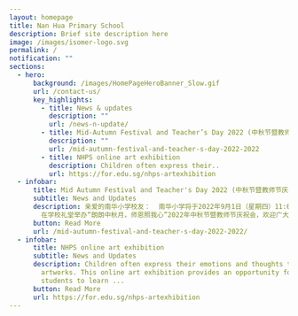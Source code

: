 ```yaml
---
layout: homepage
title: Nan Hua Primary School
description: Brief site description here
image: /images/isomer-logo.svg
permalink: /
notification: ""
sections:
  - hero:
      background: /images/HomePageHeroBanner_Slow.gif
      url: /contact-us/
      key_highlights:
        - title: News & updates
          description: ""
          url: /news-n-update/
        - title: Mid-Autumn Festival and Teacher’s Day 2022 (中秋节暨教师节庆祝会 2022)
          description: ""
          url: /mid-autumn-festival-and-teacher-s-day-2022-2022
        - title: NHPS online art exhibition
          description: Children often express their..
          url: https://for.edu.sg/nhps-artexhibition
  - infobar:
      title: Mid Autumn Festival and Teacher's Day 2022 (中秋节暨教师节庆祝会 2022)
      subtitle: News and Updates
      description: 亲爱的南华小学校友：  南华小学将于2022年9月1日（星期四）11:00-12:00
        在学校礼堂举办“朗朗中秋月，师恩照我心”2022年中秋节暨教师节庆祝会，欢迎广大校友回校共庆。  学校将于庆祝会后关闭，如果您当天想要回母校探望老师，我们建议您先跟您的老师联系，以确保老师知道您回校的具体时间。。。
      button: Read More
      url: /mid-autumn-festival-and-teacher-s-day-2022-2022/
  - infobar:
      title: NHPS online art exhibition
      subtitle: News and Updates
      description: Children often express their emotions and thoughts through their
        artworks. This online art exhibition provides an opportunity for
        students to learn ...
      button: Read More
      url: https://for.edu.sg/nhps-artexhibition
---
```

